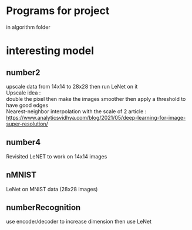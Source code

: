 # Programs for project
in algorithm folder

# interesting model
## number2
upscale data from 14x14 to 28x28
then run LeNet on it  
Upscale idea :  
double the pixel then make the images smoother then apply a threshold to have good edges  
Nearest-neighbor interpolation with the scale of 2 article :  
https://www.analyticsvidhya.com/blog/2021/05/deep-learning-for-image-super-resolution/

## number4
Revisited LeNET to work on 14x14 images

## nMNIST
LeNet on MNIST data (28x28 images)

## numberRecognition
use encoder/decoder to increase dimension
then use LeNet
